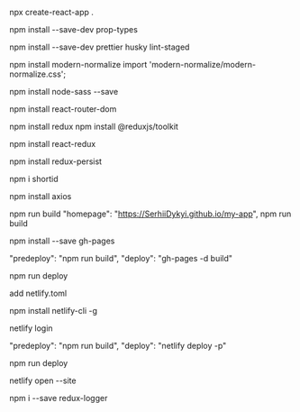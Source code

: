 npx create-react-app .

npm install --save-dev prop-types

npm install --save-dev prettier husky lint-staged

<!-- add file -->

npm install modern-normalize import 'modern-normalize/modern-normalize.css';

<!-- to index.js -->

npm install node-sass --save

npm install react-router-dom

npm install redux npm install @reduxjs/toolkit

npm install react-redux

<!-- npm install --save-dev redux-devtools-extension -->

npm install redux-persist

<!-- work with LS -->

npm i shortid

npm install axios

<!--  deploy on git -->

npm run build "homepage": "https://SerhiiDykyi.github.io/my-app", npm run build

npm install --save gh-pages

<!-- scripts add -->

"predeploy": "npm run build", "deploy": "gh-pages -d build"

npm run deploy

<!-- deploy on netlify -->

add netlify.toml

npm install netlify-cli -g

netlify login

<!-- scripts add -->

"predeploy": "npm run build", "deploy": "netlify deploy -p"

npm run deploy

netlify open --site

<!-- loger -->

npm i --save redux-logger
